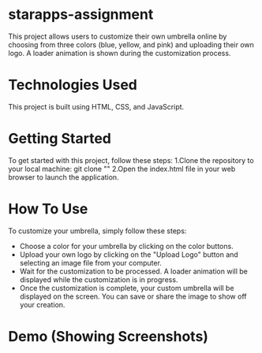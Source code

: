 # starapps-assignment
This project allows users to customize their own umbrella online by choosing from three colors (blue, yellow, and pink) and uploading their own logo. 
A loader animation is shown during the customization process.

# Technologies Used
This project is built using HTML, CSS, and JavaScript.

# Getting Started
To get started with this project, follow these steps:
1.Clone the repository to your local machine:
 git clone ""
2.Open the index.html file in your web browser to launch the application.

# How To Use
To customize your umbrella, simply follow these steps:

* Choose a color for your umbrella by clicking on the color buttons.
* Upload your own logo by clicking on the "Upload Logo" button and selecting an image file from your computer.
* Wait for the customization to be processed. A loader animation will be displayed while the customization is in progress.
* Once the customization is complete, your custom umbrella will be displayed on the screen. You can save or share the image to show off your creation.

# Demo (Showing Screenshots)
